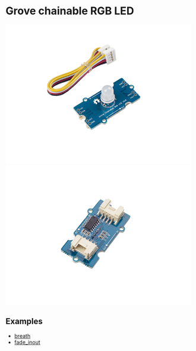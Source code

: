 Grove chainable RGB LED
============


<img src="assets/grove_rgb_led.jpg" width=500px /><img src="assets/grove_rgb_led2.jpg" width=500px />


## Examples

* [breath](breath.py)
* [fade_inout](fade_inout.py)

